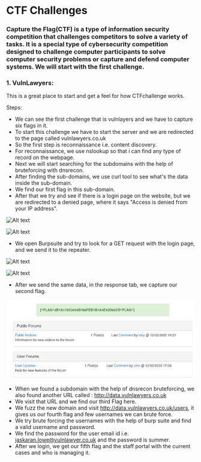 
# **CTF Challenges**
### Capture the Flag(CTF) is a type of information security competition that challenges competitors to solve a variety of tasks. It is a special type of cybersecurity competition designed to challenge computer participants to solve computer security problems or capture and defend computer systems. We will start with the first challenge.

### 1. VulnLawyers:
   This is a great place to start and get a feel for how CTFchallenge works.
   
   Steps:
   * We can see the first challenge that is vulnlayers and we have to capture six flags in it.
   * To start this challenge we have to start the server and we are redirected to the page called vulnlawyers.co.uk
   * So the first step is reconnaissance i.e. content discovery. 
   * For reconnaissance, we use nslookup so that i can find any type of record on the webpage.
   * Next we will start searching for the subdomains with the help of bruteforcing with dnsrecon.
   * After finding the sub-domains, we use curl tool to see what's the data inside the sub-domain.
   * We find our first flag in this sub-domain.
   * After that we try and see if there is a login page on the website, but we are redirected to a denied page, where it says "Access is denied from your IP address".
  
  
   ![Alt text](<Login .png>)

![Alt text](Denied.png)
   * We open Burpsuite and try to look for a GET request with the login page, and we send it to the repeater.

   ![Alt text](Burp.png)

   ![Alt text](Repeater.png)
   * After we send the same data, in the response tab, we capture our second flag.

   ![Alt text](Flag.png)
   * When we found a subdomain with the help of dnsrecon bruteforcing, we also found another URL called : 
http://data.vulnlawyers.co.uk
* We visit that URL and we find our third Flag here.
* We fuzz the new domain and visit http://data.vulnlawyers.co.uk/users, it gives us our fourth flag and few usernames we can brute force.
* We try brute forcing the usernames with the help of burp suite and find a valid username and password.
* We find the password for the user email id i.e. 
jaskaran.lowe@vulnlawyer.co.uk and the password is summer.
* After we login, we get our fifth flag and the staff portal with the current cases and who is managing it.


   
